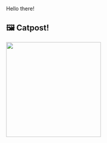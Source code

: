 Hello there!



## 🖼️ Catpost!

<sub>
    <img src="https://cdn2.thecatapi.com/images/b-I6r6xkf.jpg" height="256">
</sub>

